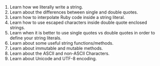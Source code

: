 1. Learn how we literally write a string.
2. Learn about the differences between single and double quotes.
3. Learn how to interpolate Ruby code inside a string literal.
4. Learn how to use escaped characters inside double quote enclosed strings.
5. Learn when it is better to use single quotes vs double quotes in order to define your string literals.
6. Learn about some useful string functions/methods.
7. Learn about immutable and mutable methods.
8. Learn about the ASCII and non-ASCII Characters.
9. Learn about Unicode and UTF-8 encoding.
 
